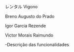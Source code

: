 レンタル Vigono

Breno Augusto do Prado

Igor Garcia Rezende

Victor Morais Raimundo

-Descrição das funcionalidades
